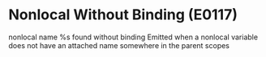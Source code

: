 # Nonlocal Without Binding (E0117)

nonlocal name %s found without binding Emitted when a nonlocal variable
does not have an attached name somewhere in the parent scopes
